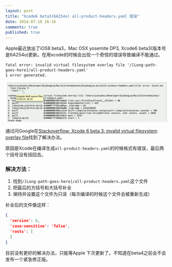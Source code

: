 ```yaml
---
layout: post
title: "Xcode6 beta3(6A254o) all-product-headers.yaml 错误"
date: 2014-07-10 16:16
comments: true
published: true
---
```


Apple最近放出了iOS8 beta3，Mac OSX yosemite DP3, Xcode6 beta3(版本号是6A254o)更新。在用xcode的时候会出现一个奇怪的错误导致编译不能通过。

```
fatal error: invalid virtual filesystem overlay file '/[Long-path-goes-here]/all-product-headers.yaml'
1 error generated.
```

![xcode6 beta3 bug](/images/xcode-beta3-bug.png)

通过问Google在[Stackoverflow: Xcode 6 beta 3: invalid virtual filesystem overlay file][stackoverflow]找到了解决办法。

原因是Xcode在编译生成`all-product-headers.yaml`的时候格式有错误，最后两个括号没有括回去。

### 解决方法：

1. 找到`/[Long-path-goes-here]/all-product-headers.yaml`这个文件
2. 把最后的方括号和大括号补全
3. 保持并设置这个文件为只读（每次编译的时候这个文件会被重新生成）

补全后的文件像这样：

```json
{
  'version': 0,
  'case-sensitive': 'false',
  'roots': [
  ]
}
```

目前没有更好的解决办法，只能等Apple 下次更新了。不知道在beta4之前会不会发布一个紧急修正版。

[stackoverflow]: https://stackoverflow.com/questions/24622650/xcode-6-beta-3-invalid-virtual-filesystem-overlay-file